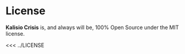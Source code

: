 # License

**Kalisio Crisis** is, and always will be, 100% Open Source under the MIT license.

<<< ../LICENSE